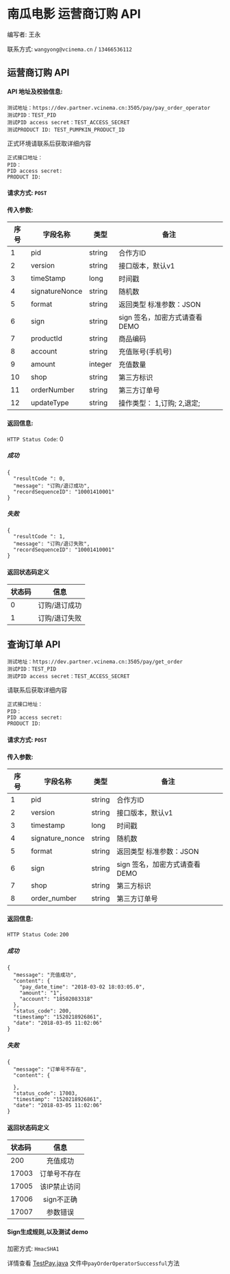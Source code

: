 # 南瓜电影 运营商订购 API

编写者: 王永 

联系方式: `wangyong@vcinema.cn` / `13466536112`


## 运营商订购 API

#### API 地址及校验信息: 

```
测试地址：https://dev.partner.vcinema.cn:3505/pay/pay_order_operator
测试PID：TEST_PID
测试PID access secret：TEST_ACCESS_SECRET
测试PRODUCT ID: TEST_PUMPKIN_PRODUCT_ID
```

正式环境请联系后获取详细内容

```
正式接口地址：
PID：
PID access secret:
PRODUCT ID: 
```


#### 请求方式: `POST`

#### 传入参数:

序号  | 字段名称 |   类型   | 备注
---- | ------- | ------ | -----
  1  |  pid    | string  | 合作方ID
  2  | version | string | 接口版本，默认v1
  3  | timeStamp | long   | 时间戳
  4  | signatureNonce  | string | 随机数
  5  | format    | string |  返回类型 标准参数：JSON
  6  | sign | string | sign 签名，加密方式请查看DEMO
  7  | productId | string | 商品编码 
  8  | account | string | 充值账号(手机号)
  9  | amount | integer | 充值数量
  10  | shop | string | 第三方标识
  11  | orderNumber | string | 第三方订单号
  12  | updateType | string | 操作类型： 1,订购; 2,退定;




#### 返回信息:

`HTTP Status Code`: 0

##### 成功

```
{
  "resultCode ": 0,
  "message": "订购/退订成功",
  "recordSequenceID": "10001410001"
}

```

##### 失败

```
{
  "resultCode ": 1,
  "message": "订购/退订失败",
  "recordSequenceID": "10001410001"
}

```

#### 返回状态码定义

| 状态码  | 信息  |  
| :------------ |:---------------:| 
| 0      | 订购/退订成功 | 
| 1      | 订购/退订失败|


## 查询订单 API

```
测试地址：https://dev.partner.vcinema.cn:3505/pay/get_order
测试PID：TEST_PID
测试PID access secret：TEST_ACCESS_SECRET
```

请联系后获取详细内容

```
正式接口地址：
PID：
PID access secret:
PRODUCT ID: 
```

#### 请求方式: `POST`

#### 传入参数:

序号  | 字段名称 |   类型   | 备注
---- | ------- | ------ | -----
  1  |  pid    | string  | 合作方ID
  2  | version | string | 接口版本，默认v1
  3  | timestamp | long   | 时间戳
  4  | signature_nonce  | string | 随机数
  5  | format    | string |  返回类型 标准参数：JSON
  6  | sign | string | sign 签名，加密方式请查看DEMO
  7  | shop | string | 第三方标识
  8  | order_number | string | 第三方订单号

#### 返回信息:

`HTTP Status Code`: `200`

##### 成功

```
{
  "message": "充值成功",
  "content": {
    "pay_date_time": "2018-03-02 18:03:05.0",
    "amount": "1",
    "account": "18502083318"
  },
  "status_code": 200,
  "timestamp": "1520218926861",
  "date": "2018-03-05 11:02:06"
}
```

##### 失败

```
{
  "message": "订单号不存在",
  "content": {

  },
  "status_code": 17003,
  "timestamp": "1520218926861",
  "date": "2018-03-05 11:02:06"
}
```

#### 返回状态码定义

| 状态码  | 信息  |  
| :------------ |:---------------:| 
| 200      | 充值成功 | 
| 17003      | 订单号不存在 |
| 17005      | 该IP禁止访问        |
| 17006      | sign不正确        |
| 17007     | 参数错误        |



#### Sign生成规则,以及测试 demo

加密方式: `HmacSHA1`

详情查看 [TestPay.java](https://github.com/pumpkin-movie/pumpkin_partner_api_demo/blob/master/src/test/java/cn/vcinema/partner/TestPay.java) 文件中`payOrderOperatorSuccessful`方法
